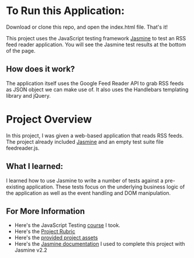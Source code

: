 # To Run this Application:
Download or clone this repo, and open the index.html file. That's it!

This project uses the JavaScript testing framework [Jasmine](http://jasmine.github.io/) to test an RSS feed reader
application. You will see the Jasmine test results at the bottom of the page.

## How does it work?

The application itself uses the Google Feed Reader API to grab RSS feeds as JSON object we can make use of. It also uses the Handlebars templating library and jQuery.

# Project Overview

In this project, I was given a web-based application that reads RSS feeds. The project already included [Jasmine](http://jasmine.github.io/) and an empty test suite file feedreader.js.


## What I learned:

I learned how to use Jasmine to write a number of tests against a pre-existing application. These tests focus on the
underlying business logic of the application as well as the event handling and DOM manipulation.

## For More Information

- Here's the JavaScript Testing [course](https://www.udacity.com/course/ud549) I took.
- Here's the [Project Rubric](https://review.udacity.com/#!/projects/3442558598/rubric)
- Here's the [provided project assets](http://github.com/udacity/frontend-nanodegree-feedreader)
- Here's the [Jasmine documentation](https://jasmine.github.io/2.2/introduction) I used to complete this project with Jasmine v2.2

